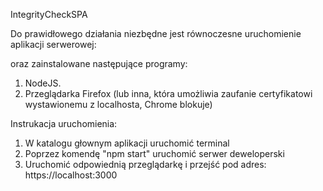 IntegrityCheckSPA

Do prawidłowego działania niezbędne jest równoczesne uruchomienie aplikacji serwerowej:

oraz zainstalowane następujące programy: 

1. NodeJS.
2. Przeglądarka Firefox (lub inna, która umożliwia zaufanie certyfikatowi wystawionemu z localhosta, Chrome blokuje)

Instrukacja uruchomienia:

1. W katalogu głownym aplikacji uruchomić terminal
2. Poprzez komendę "npm start" uruchomić serwer deweloperski
3. Uruchomić odpowiednią przeglądarkę i przejść pod adres: https://localhost:3000
